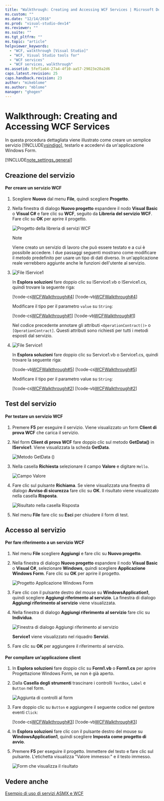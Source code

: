 ```yaml
---
title: "Walkthrough: Creating and Accessing WCF Services | Microsoft Docs"
ms.custom: ""
ms.date: "12/14/2016"
ms.prod: "visual-studio-dev14"
ms.reviewer: ""
ms.suite: ""
ms.tgt_pltfrm: ""
ms.topic: "article"
helpviewer_keywords: 
  - "WCF, walkthrough [Visual Studio]"
  - "WCF, Visual Studio tools for"
  - "WCF services"
  - "WCF services, walkthrough"
ms.assetid: 5fef1a64-27a4-4f10-aa57-29023e28a2d6
caps.latest.revision: 25
caps.handback.revision: 23
author: "mikeblome"
ms.author: "mblome"
manager: "ghogen"
---
```

# Walkthrough: Creating and Accessing WCF Services
In questa procedura dettagliata viene illustrato come creare un semplice servizio [!INCLUDE[vsindigo](../data-tools/includes/vsindigo_md.md)], testarlo e accedervi da un'applicazione Windows Form.  
  
 [!INCLUDE[note_settings_general](../data-tools/includes/note_settings_general_md.md)]  
  
## Creazione del servizio  
  
#### Per creare un servizio WCF  
  
1.  Scegliere **Nuovo** dal menu **File**, quindi scegliere **Progetto**.  
  
2.  Nella finestra di dialogo **Nuovo progetto** espandere il nodo **Visual Basic** o **Visual C\#** e fare clic su **WCF**, seguito da **Libreria del servizio WCF**.  Fare clic su **OK** per aprire il progetto.  
  
     ![Progetto della libreria di servizi WCF](../data-tools/media/wcf1.PNG "wcf1")  
  
    > [!NOTE]
    >  Viene creato un servizio di lavoro che può essere testato e a cui è possibile accedere.  I due passaggi seguenti mostrano come modificare il metodo predefinito per usare un tipo di dati diverso.  In un'applicazione reale verrebbero aggiunte anche le funzioni dell'utente al servizio.  
  
3.  ![File IService1](~/data-tools/media/wcf2.png "wcf2")  
  
     In **Esplora soluzioni** fare doppio clic su IService1.vb o IService1.cs, quindi trovare la seguente riga:  
  
     [!code-cs[WCFWalkthrough#4](../data-tools/codesnippet/CSharp/walkthrough-creating-a-simple-wcf-service-in-windows-forms_1.cs)]
     [!code-vb[WCFWalkthrough#4](../data-tools/codesnippet/VisualBasic/walkthrough-creating-a-simple-wcf-service-in-windows-forms_1.vb)]  
  
     Modificare il tipo per il parametro `value` su `String`:  
  
     [!code-cs[WCFWalkthrough#1](../data-tools/codesnippet/CSharp/walkthrough-creating-a-simple-wcf-service-in-windows-forms_2.cs)]
     [!code-vb[WCFWalkthrough#1](../data-tools/codesnippet/VisualBasic/walkthrough-creating-a-simple-wcf-service-in-windows-forms_2.vb)]  
  
     Nel codice precedente annotare gli attributi `<OperationContract()>` o `[OperationContract]`.  Questi attributi sono richiesti per tutti i metodi esposti dal servizio.  
  
4.  ![File Service1](../data-tools/media/wcf3.png "wcf3")  
  
     In **Esplora soluzioni** fare doppio clic su Service1.vb o Service1.cs, quindi trovare la seguente riga:  
  
     [!code-vb[WCFWalkthrough#5](../data-tools/codesnippet/VisualBasic/walkthrough-creating-a-simple-wcf-service-in-windows-forms_3.vb)]
     [!code-cs[WCFWalkthrough#5](../data-tools/codesnippet/CSharp/walkthrough-creating-a-simple-wcf-service-in-windows-forms_3.cs)]  
  
     Modificare il tipo per il parametro value su `String`:  
  
     [!code-cs[WCFWalkthrough#2](../data-tools/codesnippet/CSharp/walkthrough-creating-a-simple-wcf-service-in-windows-forms_4.cs)]
     [!code-vb[WCFWalkthrough#2](../data-tools/codesnippet/VisualBasic/walkthrough-creating-a-simple-wcf-service-in-windows-forms_4.vb)]  
  
## Test del servizio  
  
#### Per testare un servizio WCF  
  
1.  Premere **F5** per eseguire il servizio.  Viene visualizzato un form **Client di prova WCF** che carica il servizio.  
  
2.  Nel form **Client di prova WCF** fare doppio clic sul metodo **GetData\(\)** in **IService1**.  Viene visualizzata la scheda **GetData**.  
  
     ![Metodo GetData &#40;&#41;](../data-tools/media/wcf4.png "wcf4")  
  
3.  Nella casella **Richiesta** selezionare il campo **Valore** e digitare `Hello`.  
  
     ![Campo Valore](../data-tools/media/wcf5.png "wcf5")  
  
4.  Fare clic sul pulsante **Richiama**.  Se viene visualizzata una finestra di dialogo **Avviso di sicurezza** fare clic su **OK**.  Il risultato viene visualizzato nella casella **Risposta**.  
  
     ![Risultato nella casella Risposta](../data-tools/media/wcf6.png "wcf6")  
  
5.  Nel menu **File** fare clic su **Esci** per chiudere il form di test.  
  
## Accesso al servizio  
  
#### Per fare riferimento a un servizio WCF  
  
1.  Nel menu **File** scegliere **Aggiungi** e fare clic su **Nuovo progetto**.  
  
2.  Nella finestra di dialogo **Nuovo progetto** espandere il nodo **Visual Basic** o **Visual C\#**, selezionare **Windows**, quindi scegliere **Applicazione Windows Form**.  Fare clic su **OK** per aprire il progetto.  
  
     ![Progetto Applicazione Windows Form](../data-tools/media/wcf7.png "wcf7")  
  
3.  Fare clic con il pulsante destro del mouse su **WindowsApplication1**, quindi scegliere **Aggiungi riferimento al servizio**.  La finestra di dialogo **Aggiungi riferimento al servizio** viene visualizzata.  
  
4.  Nella finestra di dialogo **Aggiungi riferimento al servizio** fare clic su **Individua**.  
  
     ![Finestra di dialogo Aggiungi riferimento al servizio](../data-tools/media/wcf8.png "wcf8")  
  
     **Service1** viene visualizzato nel riquadro **Servizi**.  
  
5.  Fare clic su **OK** per aggiungere il riferimento al servizio.  
  
#### Per compilare un'applicazione client  
  
1.  In **Esplora soluzioni** fare doppio clic su **Form1.vb** o **Form1.cs** per aprire Progettazione Windows Form, se non è già aperto.  
  
2.  Dalla **Casella degli strumenti** trascinare i controlli `TextBox`, `Label` e `Button` nel form.  
  
     ![Aggiunta di controlli al form](../data-tools/media/wcf9.png "wcf9")  
  
3.  Fare doppio clic su `Button` e aggiungere il seguente codice nel gestore eventi `Click`:  
  
     [!code-cs[WCFWalkthrough#3](../data-tools/codesnippet/CSharp/walkthrough-creating-a-simple-wcf-service-in-windows-forms_5.cs)]
     [!code-vb[WCFWalkthrough#3](../data-tools/codesnippet/VisualBasic/walkthrough-creating-a-simple-wcf-service-in-windows-forms_5.vb)]  
  
4.  In **Esplora soluzioni** fare clic con il pulsante destro del mouse su **WindowsApplication1**, quindi scegliere **Imposta come progetto di avvio**.  
  
5.  Premere **F5** per eseguire il progetto.  Immettere del testo e fare clic sul pulsante.  L'etichetta visualizza "Valore immesso:" e il testo immesso.  
  
     ![Form che visualizza il risultato](~/data-tools/media/wcf10.png "wcf10")  
  
## Vedere anche  
 [Esempio di uso di servizi ASMX e WCF](http://msdn.microsoft.com/it-it/788ddf2c-2ac1-416b-8789-2fbb1e29b8fe)